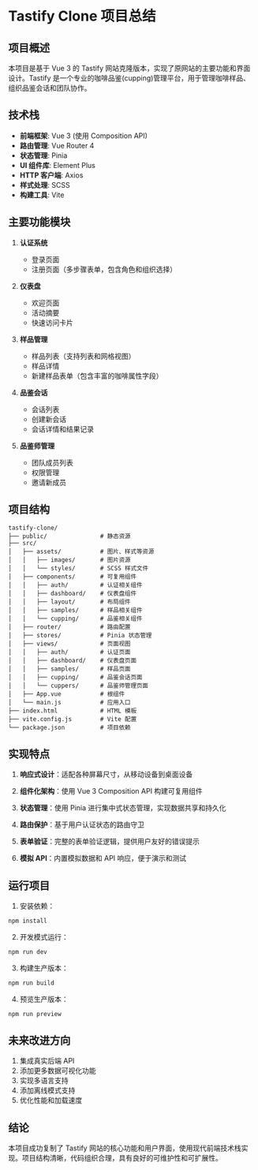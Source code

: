 # Tastify Clone 项目总结

## 项目概述

本项目是基于 Vue 3 的 Tastify 网站克隆版本，实现了原网站的主要功能和界面设计。Tastify 是一个专业的咖啡品鉴(cupping)管理平台，用于管理咖啡样品、组织品鉴会话和团队协作。

## 技术栈

- **前端框架**: Vue 3 (使用 Composition API)
- **路由管理**: Vue Router 4
- **状态管理**: Pinia
- **UI 组件库**: Element Plus
- **HTTP 客户端**: Axios
- **样式处理**: SCSS
- **构建工具**: Vite

## 主要功能模块

1. **认证系统**
   - 登录页面
   - 注册页面（多步骤表单，包含角色和组织选择）

2. **仪表盘**
   - 欢迎页面
   - 活动摘要
   - 快速访问卡片

3. **样品管理**
   - 样品列表（支持列表和网格视图）
   - 样品详情
   - 新建样品表单（包含丰富的咖啡属性字段）

4. **品鉴会话**
   - 会话列表
   - 创建新会话
   - 会话详情和结果记录

5. **品鉴师管理**
   - 团队成员列表
   - 权限管理
   - 邀请新成员

## 项目结构

```
tastify-clone/
├── public/               # 静态资源
├── src/
│   ├── assets/           # 图片、样式等资源
│   │   ├── images/       # 图片资源
│   │   └── styles/       # SCSS 样式文件
│   ├── components/       # 可复用组件
│   │   ├── auth/         # 认证相关组件
│   │   ├── dashboard/    # 仪表盘组件
│   │   ├── layout/       # 布局组件
│   │   ├── samples/      # 样品相关组件
│   │   └── cupping/      # 品鉴相关组件
│   ├── router/           # 路由配置
│   ├── stores/           # Pinia 状态管理
│   ├── views/            # 页面视图
│   │   ├── auth/         # 认证页面
│   │   ├── dashboard/    # 仪表盘页面
│   │   ├── samples/      # 样品页面
│   │   ├── cupping/      # 品鉴会话页面
│   │   └── cuppers/      # 品鉴师管理页面
│   ├── App.vue           # 根组件
│   └── main.js           # 应用入口
├── index.html            # HTML 模板
├── vite.config.js        # Vite 配置
└── package.json          # 项目依赖
```

## 实现特点

1. **响应式设计**：适配各种屏幕尺寸，从移动设备到桌面设备

2. **组件化架构**：使用 Vue 3 Composition API 构建可复用组件

3. **状态管理**：使用 Pinia 进行集中式状态管理，实现数据共享和持久化

4. **路由保护**：基于用户认证状态的路由守卫

5. **表单验证**：完整的表单验证逻辑，提供用户友好的错误提示

6. **模拟 API**：内置模拟数据和 API 响应，便于演示和测试

## 运行项目

1. 安装依赖：
```bash
npm install
```

2. 开发模式运行：
```bash
npm run dev
```

3. 构建生产版本：
```bash
npm run build
```

4. 预览生产版本：
```bash
npm run preview
```

## 未来改进方向

1. 集成真实后端 API
2. 添加更多数据可视化功能
3. 实现多语言支持
4. 添加离线模式支持
5. 优化性能和加载速度

## 结论

本项目成功复制了 Tastify 网站的核心功能和用户界面，使用现代前端技术栈实现。项目结构清晰，代码组织合理，具有良好的可维护性和可扩展性。
